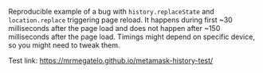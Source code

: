 Reproducible example of a bug with `history.replaceState` and `location.replace` triggering page reload.
It happens during first ~30 milliseconds after the page load and does not happen after ~150 milliseconds after the page load.
Timings might depend on specific device, so you might need to tweak them.

Test link: https://mrmegatelo.github.io/metamask-history-test/